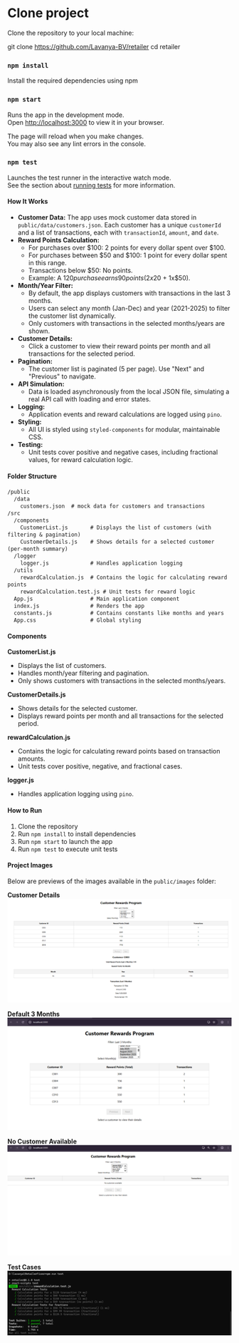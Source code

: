 # Clone project

Clone the repository to your local machine:


git clone https://github.com/Lavanya-BV/retailer
cd retailer

### `npm install`
Install the required dependencies using npm

### `npm start`

Runs the app in the development mode.\
Open [http://localhost:3000](http://localhost:3000) to view it in your browser.

The page will reload when you make changes.\
You may also see any lint errors in the console.

### `npm test`

Launches the test runner in the interactive watch mode.\
See the section about [running tests](https://facebook.github.io/create-react-app/docs/running-tests) for more information.

#### How It Works

- **Customer Data:** The app uses mock customer data stored in `public/data/customers.json`. Each customer has a unique `customerId` and a list of transactions, each with `transactionId`, `amount`, and `date`.
- **Reward Points Calculation:**
  - For purchases over $100: 2 points for every dollar spent over $100.
  - For purchases between $50 and $100: 1 point for every dollar spent in this range.
  - Transactions below $50: No points.
  - Example: A $120 purchase earns 90 points (2x$20 + 1x$50).
- **Month/Year Filter:**
  - By default, the app displays customers with transactions in the last 3 months.
  - Users can select any month (Jan-Dec) and year (2021-2025) to filter the customer list dynamically.
  - Only customers with transactions in the selected months/years are shown.
- **Customer Details:**
  - Click a customer to view their reward points per month and all transactions for the selected period.
- **Pagination:**
  - The customer list is paginated (5 per page). Use "Next" and "Previous" to navigate.
- **API Simulation:**
  - Data is loaded asynchronously from the local JSON file, simulating a real API call with loading and error states.
- **Logging:**
  - Application events and reward calculations are logged using `pino`.
- **Styling:**
  - All UI is styled using `styled-components` for modular, maintainable CSS.
- **Testing:**
  - Unit tests cover positive and negative cases, including fractional values, for reward calculation logic.


#### Folder Structure

```
/public
  /data
    customers.json  # mock data for customers and transactions
/src
  /components
    CustomerList.js       # Displays the list of customers (with filtering & pagination)
    CustomerDetails.js    # Shows details for a selected customer (per-month summary)
  /logger
    logger.js             # Handles application logging
  /utils
    rewardCalculation.js  # Contains the logic for calculating reward points
    rewardCalculation.test.js # Unit tests for reward logic
  App.js                  # Main application component
  index.js                # Renders the app
  constants.js            # Contains constants like months and years
  App.css                 # Global styling
```


#### Components

**CustomerList.js**
- Displays the list of customers.
- Handles month/year filtering and pagination.
- Only shows customers with transactions in the selected months/years.

**CustomerDetails.js**
- Shows details for the selected customer.
- Displays reward points per month and all transactions for the selected period.

**rewardCalculation.js**
- Contains the logic for calculating reward points based on transaction amounts.
- Unit tests cover positive, negative, and fractional cases.

**logger.js**
- Handles application logging using `pino`.

#### How to Run
1. Clone the repository
2. Run `npm install` to install dependencies
3. Run `npm start` to launch the app
4. Run `npm test` to execute unit tests


#### Project Images

Below are previews of the images available in the `public/images` folder:

**Customer Details**
![Customer Details](public/images/customerDetails.png)

**Default 3 Months**
![Default 3 Months](public/images/default3Months.png)

**No Customer Available**
![No Customer Available](public/images/noCustomerAvailable.png)

**Test Cases**
![Test Cases](public/images/testCases.png)
